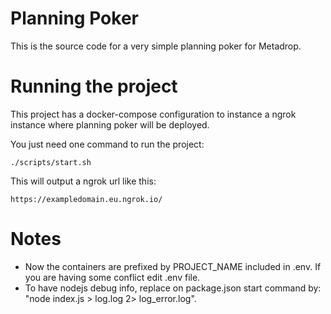 # Planning Poker

This is the source code for a very simple planning poker for Metadrop.

# Running the project

This project has a docker-compose configuration to instance a ngrok instance where planning poker will be deployed.

You just need one command to run the project:

`./scripts/start.sh`

This will output a ngrok url like this:

`https://exampledomain.eu.ngrok.io/`

# Notes
- Now the containers are prefixed by PROJECT_NAME included in .env. If you are having some conflict edit .env file.
- To have nodejs debug info, replace on package.json start command by: "node index.js > log.log 2> log_error.log".

